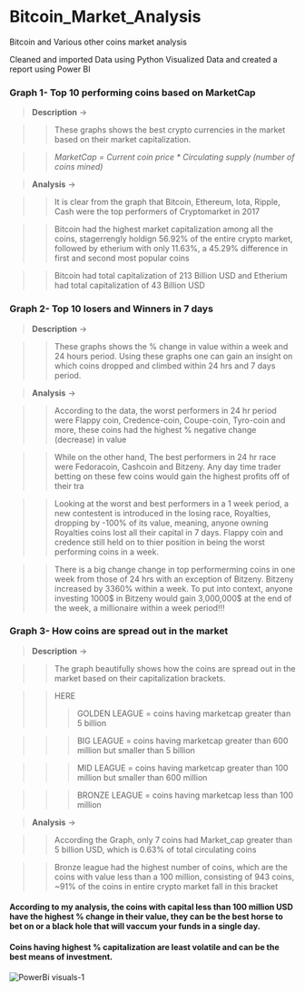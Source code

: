 # Bitcoin_Market_Analysis
Bitcoin and Various other coins market analysis

Cleaned and imported Data using Python
Visualized Data and created a report using Power BI

### Graph 1- Top 10 performing coins based on MarketCap
>**Description** -> 

>> These graphs shows the best crypto currencies in the market based on their market capitalization.

>> _MarketCap = Current coin price * Circulating supply (number of coins mined)_

>**Analysis** -> 

>>It is clear from the graph that Bitcoin, Ethereum, Iota, Ripple, Cash were the top performers of Cryptomarket in 2017

>>Bitcoin had the highest market capitalization among all the coins, stagerrengly holdign 56.92% of the entire crypto market, followed by etherium with only 11.63%, a 45.29% difference in first and second most popular coins 

>>Bitcoin had total capitalization of 213 Billion USD and Etherium had total capitalization of 43 Billion USD


### Graph 2- Top 10 losers and Winners in 7 days

>**Description** -> 

>>These graphs shows the % change in value within a week and 24 hours period. Using these graphs one can gain an insight on which coins dropped and climbed within 24 hrs and 7 days period.

>**Analysis** -> 

>> According to the data, the worst performers in 24 hr period were Flappy coin, Credence-coin, Coupe-coin, Tyro-coin and more, these coins had the highest % negative change (decrease) in value 

>>While on the other hand, The best performers in 24 hr race were Fedoracoin, Cashcoin and Bitzeny. Any day time trader betting on these few coins would gain the highest profits off of their tra

>> Looking at the worst and best performers in a 1 week period, a new contestent is introduced in the losing race, Royalties, dropping by -100% of its value, meaning, anyone owning Royalties coins lost all their capital in 7 days. Flappy coin and credence still held on to thier position in being the worst performing coins in a week.

>> There is a big change change in top performerming coins in one week from those of 24 hrs with an exception of Bitzeny. Bitzeny increased by 3360% within a week. To put into context, anyone investing 1000$ in Bitzeny would gain 3,000,000$ at the end of the week, a millionaire within a week period!!!

### Graph 3- How coins are spread out in the market 

>**Description** -> 

>>The graph beautifully shows how the coins are spread out in the market based on their capitalization brackets.

>> HERE
>>>  GOLDEN LEAGUE =  coins having marketcap greater than 5 billion

>>> BIG LEAGUE = coins having marketcap greater than 600 million but smaller than 5 billion

>>> MID LEAGUE = coins having marketcap greater than 100 million but smaller than 600 million 

>>> BRONZE LEAGUE = coins having marketcap less than 100 million


>**Analysis** -> 

>> According the Graph, only 7 coins had Market_cap greater than 5 billion USD, which is 0.63% of total circulating coins

>> Bronze league had the highest number of coins, which are the coins with value less than a 100 million, consisting of 943 coins, ~91% of the coins in entire crypto market fall in this bracket

#### According to my analysis, the coins with capital less than 100 million USD have the highest % change in their value, they can be the best horse to bet on or a black hole that will vaccum your funds in a single day.

#### Coins having highest % capitalization are least volatile and can be the best means of investment.


![PowerBi visuals-1](https://user-images.githubusercontent.com/87923113/191963724-90d0ab57-8f39-41ba-8db1-78ba68d895da.jpg)

